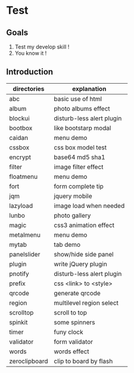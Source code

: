 # Test

## Goals

1. Test my develop skill !
2. You know it !

## Introduction

directories    |explanation
---------------|------------------------
abc            |basic use of html
album          |photo albums effect
blockui        |disturb-less alert plugin
bootbox        |like bootstarp modal
caidan         |menu demo
cssbox         |css box model test
encrypt        |base64 md5 sha1
filter         |image filter effect
floatmenu      |menu demo
fort           |form complete tip
jqm            |jquery mobile
lazyload       |image load when needed
lunbo          |photo gallery
magic          |css3 animation effect
metalmenu      |menu demo
mytab          |tab demo
panelslider    |show/hide side panel
plugin         |write jQuery plugin
pnotify        |disturb-less alert plugin
prefix         |css &lt;link&gt; to &lt;style&gt;
qrcode         |generate qrcode
region         |multilevel region select
scrolltop      |scroll to top
spinkit        |some spinners
timer          |funy clock
validator      |form validator
words          |words effect
zeroclipboard  |clip to board by flash